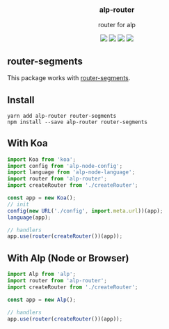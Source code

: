 <h3 align="center">
  alp-router
</h3>

<p align="center">
  router for alp
</p>

<p align="center">
  <a href="https://npmjs.org/package/alp-router"><img src="https://img.shields.io/npm/v/alp-router.svg?style=flat-square"></a>
  <a href="https://npmjs.org/package/alp-router"><img src="https://img.shields.io/npm/dw/alp-router.svg?style=flat-square"></a>
  <a href="https://npmjs.org/package/alp-router"><img src="https://img.shields.io/node/v/alp-router.svg?style=flat-square"></a>
  <a href="https://npmjs.org/package/alp-router"><img src="https://img.shields.io/npm/types/alp-router.svg?style=flat-square"></a>
</p>

## router-segments

This package works with [router-segments](https://www.npmjs.com/package/router-segments).

## Install

```
yarn add alp-router router-segments
npm install --save alp-router router-segments
```

## With Koa

```js
import Koa from 'koa';
import config from 'alp-node-config';
import language from 'alp-node-language';
import router from 'alp-router';
import createRouter from './createRouter';

const app = new Koa();
// init
config(new URL('./config', import.meta.url))(app);
language(app);

// handlers
app.use(router(createRouter())(app));
```

## With Alp (Node or Browser)

```js
import Alp from 'alp';
import router from 'alp-router';
import createRouter from './createRouter';

const app = new Alp();

// handlers
app.use(router(createRouter())(app));
```
